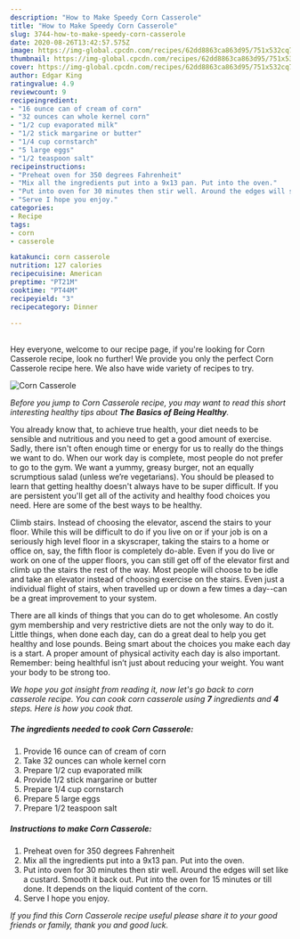 ```yaml
---
description: "How to Make Speedy Corn Casserole"
title: "How to Make Speedy Corn Casserole"
slug: 3744-how-to-make-speedy-corn-casserole
date: 2020-08-26T13:42:57.575Z
image: https://img-global.cpcdn.com/recipes/62dd8863ca863d95/751x532cq70/corn-casserole-recipe-main-photo.jpg
thumbnail: https://img-global.cpcdn.com/recipes/62dd8863ca863d95/751x532cq70/corn-casserole-recipe-main-photo.jpg
cover: https://img-global.cpcdn.com/recipes/62dd8863ca863d95/751x532cq70/corn-casserole-recipe-main-photo.jpg
author: Edgar King
ratingvalue: 4.9
reviewcount: 9
recipeingredient:
- "16 ounce can of cream of corn"
- "32 ounces can whole kernel corn"
- "1/2 cup evaporated milk"
- "1/2 stick margarine or butter"
- "1/4 cup cornstarch"
- "5 large eggs"
- "1/2 teaspoon salt"
recipeinstructions:
- "Preheat oven for 350 degrees Fahrenheit"
- "Mix all the ingredients put into a 9x13 pan. Put into the oven."
- "Put into oven for 30 minutes then stir well. Around the edges will set like a custard. Smooth it back out. Put into the oven for 15 minutes or till done. It depends on the liquid content of the corn."
- "Serve I hope you enjoy."
categories:
- Recipe
tags:
- corn
- casserole

katakunci: corn casserole 
nutrition: 127 calories
recipecuisine: American
preptime: "PT21M"
cooktime: "PT44M"
recipeyield: "3"
recipecategory: Dinner

---
```

<br>
Hey everyone, welcome to our recipe page, if you're looking for Corn Casserole recipe, look no further! We provide you only the perfect Corn Casserole recipe here. We also have wide variety of recipes to try.
<br>


![Corn Casserole](https://img-global.cpcdn.com/recipes/62dd8863ca863d95/751x532cq70/corn-casserole-recipe-main-photo.jpg)

<i>Before you jump to Corn Casserole recipe, you may want to read this short interesting healthy tips about <strong>The Basics of Being Healthy</strong>.</i>

You already know that, to achieve true health, your diet needs to be sensible and nutritious and you need to get a good amount of exercise. Sadly, there isn't often enough time or energy for us to really do the things we want to do. When our work day is complete, most people do not prefer to go to the gym. We want a yummy, greasy burger, not an equally scrumptious salad (unless we’re vegetarians). You should be pleased to learn that getting healthy doesn't always have to be super difficult. If you are persistent you'll get all of the activity and healthy food choices you need. Here are some of the best ways to be healthy.

Climb stairs. Instead of choosing the elevator, ascend the stairs to your floor. While this will be difficult to do if you live on or if your job is on a seriously high level floor in a skyscraper, taking the stairs to a home or office on, say, the fifth floor is completely do-able. Even if you do live or work on one of the upper floors, you can still get off of the elevator first and climb up the stairs the rest of the way. Most people will choose to be idle and take an elevator instead of choosing exercise on the stairs. Even just a individual flight of stairs, when travelled up or down a few times a day--can be a great improvement to your system. 

There are all kinds of things that you can do to get wholesome. An costly gym membership and very restrictive diets are not the only way to do it. Little things, when done each day, can do a great deal to help you get healthy and lose pounds. Being smart about the choices you make each day is a start. A proper amount of physical activity each day is also important. Remember: being healthful isn’t just about reducing your weight. You want your body to be strong too. 


<i>We hope you got insight from reading it, now let's go back to corn casserole recipe. You can cook corn casserole using <strong>7</strong> ingredients and <strong>4</strong> steps. Here is how you cook that.
</i>

##### The ingredients needed to cook Corn Casserole:

1. Provide 16 ounce can of cream of corn
1. Take 32 ounces can whole kernel corn
1. Prepare 1/2 cup evaporated milk
1. Provide 1/2 stick margarine or butter
1. Prepare 1/4 cup cornstarch
1. Prepare 5 large eggs
1. Prepare 1/2 teaspoon salt


##### Instructions to make Corn Casserole:

1. Preheat oven for 350 degrees Fahrenheit
1. Mix all the ingredients put into a 9x13 pan. Put into the oven.
1. Put into oven for 30 minutes then stir well. Around the edges will set like a custard. Smooth it back out. Put into the oven for 15 minutes or till done. It depends on the liquid content of the corn.
1. Serve I hope you enjoy.


<i>If you find this Corn Casserole recipe useful please share it to your good friends or family, thank you and good luck.</i>
